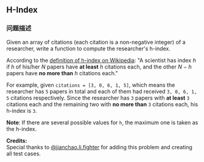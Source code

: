 ## H-Index  
### 问题描述

Given an array of citations (each citation is a non-negative integer) of a researcher, write a function to compute the researcher's h-index.



According to the [definition of h-index on Wikipedia](https://en.wikipedia.org/wiki/H-index): "A scientist has index *h* if *h* of his/her *N* papers have **at least** *h* citations each, and the other *N &minus; h* papers have **no more than** *h* citations each."



For example, given `citations = [3, 0, 6, 1, 5]`, which means the researcher has `5` papers in total and each of them had received `3, 0, 6, 1, 5` citations respectively. Since the researcher has `3` papers with **at least** `3` citations each and the remaining two with **no more than** `3` citations each, his h-index is `3`.



**Note**: If there are several possible values for `h`, the maximum one is taken as the h-index.


**Credits:**<br />Special thanks to [@jianchao.li.fighter](https://leetcode.com/discuss/user/jianchao.li.fighter) for adding this problem and creating all test cases.
